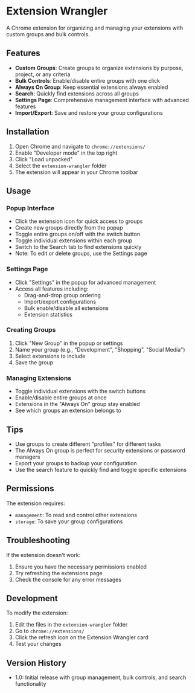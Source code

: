 # Extension Wrangler

A Chrome extension for organizing and managing your extensions with custom groups and bulk controls.

## Features

- **Custom Groups**: Create groups to organize extensions by purpose, project, or any criteria
- **Bulk Controls**: Enable/disable entire groups with one click
- **Always On Group**: Keep essential extensions always enabled
- **Search**: Quickly find extensions across all groups
- **Settings Page**: Comprehensive management interface with advanced features
- **Import/Export**: Save and restore your group configurations

## Installation

1. Open Chrome and navigate to `chrome://extensions/`
2. Enable "Developer mode" in the top right
3. Click "Load unpacked"
4. Select the `extension-wrangler` folder
5. The extension will appear in your Chrome toolbar

## Usage

### Popup Interface
- Click the extension icon for quick access to groups
- Create new groups directly from the popup
- Toggle entire groups on/off with the switch button
- Toggle individual extensions within each group
- Switch to the Search tab to find extensions quickly
- Note: To edit or delete groups, use the Settings page

### Settings Page
- Click "Settings" in the popup for advanced management
- Access all features including:
  - Drag-and-drop group ordering
  - Import/export configurations
  - Bulk enable/disable all extensions
  - Extension statistics

### Creating Groups
1. Click "New Group" in the popup or settings
2. Name your group (e.g., "Development", "Shopping", "Social Media")
3. Select extensions to include
4. Save the group

### Managing Extensions
- Toggle individual extensions with the switch buttons
- Enable/disable entire groups at once
- Extensions in the "Always On" group stay enabled
- See which groups an extension belongs to

## Tips

- Use groups to create different "profiles" for different tasks
- The Always On group is perfect for security extensions or password managers
- Export your groups to backup your configuration
- Use the search feature to quickly find and toggle specific extensions

## Permissions

The extension requires:
- `management`: To read and control other extensions
- `storage`: To save your group configurations

## Troubleshooting

If the extension doesn't work:
1. Ensure you have the necessary permissions enabled
2. Try refreshing the extensions page
3. Check the console for any error messages

## Development

To modify the extension:
1. Edit the files in the `extension-wrangler` folder
2. Go to `chrome://extensions/`
3. Click the refresh icon on the Extension Wrangler card
4. Test your changes

## Version History

- 1.0: Initial release with group management, bulk controls, and search functionality